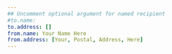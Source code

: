 ```yaml
---
## Uncomment optional argument for named recipient
#to.name:
to.address: []
from.name: Your Name Here
from.address: [Your, Postal, Address, Here]
---
```

